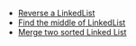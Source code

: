 <ul>
  
<li><a href="https://leetcode.com/problems/reverse-linked-list/submissions/856680331/"> Reverse a LinkedList</a>
</li>
  
  <li><a href="https://leetcode.com/problems/middle-of-the-linked-list/submissions/856681593/"> Find the middle of LinkedList</a>
</li>
  <li><a href="https://leetcode.com/problems/merge-two-sorted-lists/submissions/856689679/"> 	Merge two sorted Linked List </a>
</li>
  
  
<ul>

